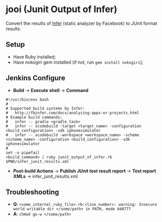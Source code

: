 # jooi (Junit Output of Infer)
Convert the results of [Infer](http://fbinfer.com/) (static analyzer by Facebook) to JUnit format results.

## Setup
* Have Ruby installed;
* Have nokogiri gem installed (if not, run `gem install nokogiri`);

## Jenkins Configure
* **Build** -> **Execute shell** -> **Command**
```
#!/usr/bin/env bash
#
# Supported build systems by Infer:
#   http://fbinfer.com/docs/analyzing-apps-or-projects.html
# Example build commands:
#   infer -- gradle <gradle_task>
#   infer -- xcodebuild -target <target_name> -configuration <build_configuration> -sdk iphonesimulator
#   infer -- xcodebuild -workspace <workspace_name> -scheme <scheme_name> -configuration <build_configuration> -sdk iphonesimulator
#
set -o pipefail
<build_command> | ruby junit_output_of_infer.rb $PWD/infer_junit_results.xml
```
* **Post-build Actions** -> **Publish JUnit test result report** -> **Test report XMLs** -> infer_junit_results.xml

## Troubleshooting
* **Q**: `<some_internal_ruby_file>.rb:<line_number>: warning: Insecure world writable dir </some/path> in PATH, mode 040777`
* **A**: `chmod go-w </some/path>`
